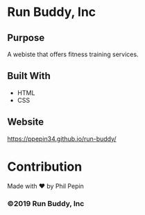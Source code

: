 # Run Buddy, Inc

## Purpose
A webiste that offers fitness training services.

## Built With
* HTML
* CSS

## Website
https://ppepin34.github.io/run-buddy/

# Contribution
Made with ❤️ by Phil Pepin

### ©️2019 Run Buddy, Inc
